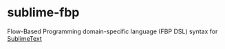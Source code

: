 # sublime-fbp

Flow-Based Programming domain-specific language (FBP DSL) syntax for [SublimeText](http://sublimetext.com)

